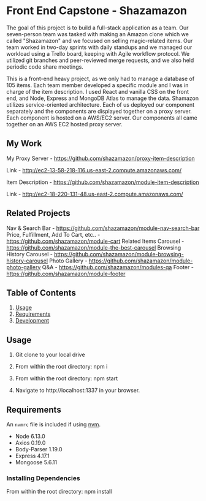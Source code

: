 # Front End Capstone - Shazamazon

The goal of this project is to build a full-stack application as a team.  Our seven-person team was tasked with making an Amazon clone which we called "Shazamazon" and we focused on selling magic-related items.  Our team worked in two-day sprints with daily standups and we managed our workload using a Trello board, keeping with Agile workflow protocol.  We utilized git branches and peer-reviewed merge requests, and we also held periodic code share meetings.

This is a front-end heavy project, as we only had to manage a database of 105 items.  Each team member developed a specific module and I was in charge of the item description.  I used React and vanilla CSS on the front end, and Node, Express and MongoDB Atlas to manage the data. Shamazon utilizes service-oriented architecture.  Each of us deployed our component separately and the components are displayed together on a proxy server.  Each component is hosted on a AWS/EC2 server.  Our components all came together on an AWS EC2 hosted proxy server.


## My Work

My Proxy Server - https://github.com/shazamazon/proxy-item-description

Link - http://ec2-13-58-218-116.us-east-2.compute.amazonaws.com/

Item Description - https://github.com/shazamazon/module-item-description

Link - http://ec2-18-220-131-48.us-east-2.compute.amazonaws.com/


## Related Projects

Nav & Search Bar - https://github.com/shazamazon/module-nav-search-bar
Price, Fulfillment, Add To Cart, etc.. - https://github.com/shazamazon/module-cart
Related Items Carousel - https://github.com/shazamazon/module-the-best-carousel
Browsing History Carousel - https://github.com/shazamazon/module-browsing-history-carousel
Photo Gallery - https://github.com/shazamazon/module-photo-gallery
Q&A - https://github.com/shazamazon/modules-qa
Footer - https://github.com/shazamazon/module-footer

## Table of Contents

1. [Usage](#Usage)
1. [Requirements](#requirements)
1. [Development](#development)

## Usage

1. Git clone to your local drive

2. From within the root directory:
  npm i

3. From within the root directory:
  npm start

4. Navigate to http://localhost:1337 in your browser.

## Requirements

An `nvmrc` file is included if using [nvm](https://github.com/creationix/nvm).

- Node 6.13.0
- Axios 0.19.0
- Body-Parser 1.19.0
- Express 4.17.1
- Mongoose 5.6.11

### Installing Dependencies

From within the root directory:
npm install



